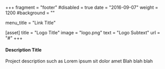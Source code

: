 +++
fragment = "footer"
#disabled = true
date = "2016-09-07"
weight = 1200
#background = ""

menu_title = "Link Title"

[asset]
  title = "Logo Title"
  image = "logo.png"
  text = "Logo Subtext"
  url = "#"
+++

#### Description Title

Project description such as
Lorem ipsum sit dolor amet
Blah blah blah
